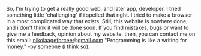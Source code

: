 So,
I'm trying to get a really good web,
and later app, developer.
I tried something little 
'challenging' if i spelled that right.
I tried to make a browser in
a most complicated way that exists.
Still, this website is nowhere done,
and i don't think it will be done soon.
If you find mistakes, bugs or want to
give me a feedback, opinion about my website,
then, you can contact me on this email:
nikolaageforcee@gmail.com
"Programming is like a writing for money."
-by someone (i think so).
